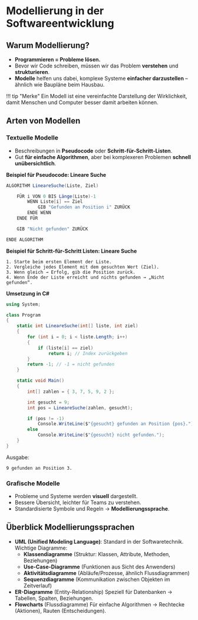 # Modellierung in der Softwareentwicklung

## Warum Modellierung?

- **Programmieren = Probleme lösen.**
- Bevor wir Code schreiben, müssen wir das Problem **verstehen** und **strukturieren**.
- **Modelle** helfen uns dabei, komplexe Systeme **einfacher darzustellen** – ähnlich wie Baupläne beim Hausbau.

!!! tip "Merke"
    Ein Modell ist eine vereinfachte Darstellung der Wirklichkeit, damit Menschen und Computer besser damit arbeiten können.

## Arten von Modellen

### Textuelle Modelle

- Beschreibungen in **Pseudocode** oder **Schritt-für-Schritt-Listen**.
- Gut **für einfache Algorithmen**, aber bei komplexeren Problemen **schnell unübersichtlich**.

**Beispiel für Pseudocode: Lineare Suche**

```csharp
ALGORITHM LineareSuche(Liste, Ziel)

    FÜR i VON 0 BIS Länge(Liste)-1
        WENN Liste[i] == Ziel
            GIB "Gefunden an Position i" ZURÜCK
        ENDE WENN
    ENDE FÜR

    GIB "Nicht gefunden" ZURÜCK

ENDE ALGORITHM
```

**Beispiel für Schritt-für-Schritt Listen: Lineare Suche**

```
1. Starte beim ersten Element der Liste.
2. Vergleiche jedes Element mit dem gesuchten Wert (Ziel).
3. Wenn gleich → Erfolg, gib die Position zurück.
4. Wenn Ende der Liste erreicht und nichts gefunden → „Nicht gefunden“.
```

**Umsetzung in C#**

```csharp
using System;

class Program
{
    static int LineareSuche(int[] liste, int ziel)
    {
        for (int i = 0; i < liste.Length; i++)
        {
            if (liste[i] == ziel)
                return i; // Index zurückgeben
        }
        return -1; // -1 = nicht gefunden
    }

    static void Main()
    {
        int[] zahlen = { 3, 7, 5, 9, 2 };

        int gesucht = 9;
        int pos = LineareSuche(zahlen, gesucht);

        if (pos != -1)
            Console.WriteLine($"{gesucht} gefunden an Position {pos}.");
        else
            Console.WriteLine($"{gesucht} nicht gefunden.");
    }
}
```

Ausgabe:
```bash
9 gefunden an Position 3.
```

### Grafische Modelle

- Probleme und Systeme werden **visuell** dargestellt.
- Bessere Übersicht, leichter für Teams zu verstehen.
- Standardisierte Symbole und Regeln → **Modellierungssprache**.



## Überblick Modellierungssprachen

- **UML (Unified Modeling Language)**: Standard in der Softwaretechnik.
    Wichtige Diagramme:
    - **Klassendiagramme** (Struktur: Klassen, Attribute, Methoden, Beziehungen)
    - **Use-Case-Diagramme** (Funktionen aus Sicht des Anwenders)
    - **Aktivitätsdiagramme** (Abläufe/Prozesse, ähnlich Flussdiagrammen)
    - **Sequenzdiagramme** (Kommunikation zwischen Objekten im Zeitverlauf)
- **ER-Diagramme** (Entity-Relationship)
    Speziell für Datenbanken → Tabellen, Spalten, Beziehungen.
- **Flowcharts** (Flussdiagramme)
    Für einfache Algorithmen → Rechtecke (Aktionen), Rauten (Entscheidungen).

